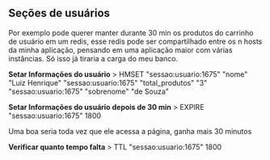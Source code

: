 ## Seções de usuários

Por exemplo pode querer manter durante 30 min os produtos do carrinho de usuário em um redis, esse redis pode ser compartilhado entre os n hosts da minha aplicação, pensando em uma aplicação maior com várias instâncias. Só isso já tiraria a carga do meu banco.

**Setar Informações do usuário**
\> HMSET "sessao:usuario:1675" "nome" "Luiz Henrique" "sessao:usuario:1675" "total_produtos" "3" "sessao:usuario:1675" "sobrenome" "de Souza"

**Setar Informações do usuário depois de 30 min**
\> EXPIRE "sessao:usuario:1675" 1800

Uma boa seria toda vez que ele acessa a página, ganha mais 30 minutos

**Verificar quanto tempo falta**
\> TTL "sessao:usuario:1675" 1800
